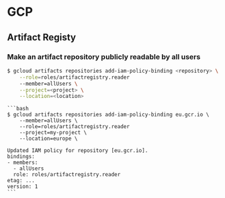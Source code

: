 # GCP
## Artifact Registy
### Make an artifact repository publicly readable by all users
```bash
$ gcloud artifacts repositories add-iam-policy-binding <repository> \
    --role=roles/artifactregistry.reader
    --member=allUsers \
    --project=<project> \
    --location=<location>
```

~~~admonish example
```bash
$ gcloud artifacts repositories add-iam-policy-binding eu.gcr.io \
    --member=allUsers \
    --role=roles/artifactregistry.reader
    --project=my-project \
    --location=europe \

Updated IAM policy for repository [eu.gcr.io].
bindings:
- members:
  - allUsers
  role: roles/artifactregistry.reader
etag: ...
version: 1
```
~~~
